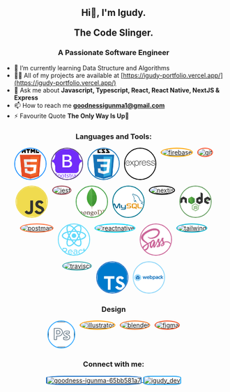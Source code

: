 <h2 align="center">Hi👋, I'm Igudy. <p>The Code Slinger.</p></h2>
<!-- <img src="https://user-images.githubusercontent.com/74038190/212749695-a6817c5a-a794-462b-afca-1b5ce7dd5e63.gif" width="100%" height="500px"> -->

<h3 align="center">A Passionate Software Engineer</h3>

- 🌱 I’m currently learning Data Structure and Algorithms
- 👨‍💻 All of my projects are available at [https://igudy-portfolio.vercel.app/](https://igudy-portfolio.vercel.app/)
- 💬 Ask me about **Javascript, Typescript, React, React Native, NextJS & Express**
- 📫 How to reach me **goodnessigunma1@gmail.com**
- ⚡ Favourite Quote **The Only Way Is Up🚀**

<h3 align="center">Languages and Tools:</h3><p align="center" style="display: flex; flex-wrap: wrap; gap: 10px; justify-content: center;">
  <a href="https://www.w3.org/html/" target="_blank" rel="noreferrer">
    <img src="https://raw.githubusercontent.com/devicons/devicon/master/icons/html5/html5-original-wordmark.svg" alt="html5" width="70" height="70" style="border: 2px solid #1E90FF; border-radius: 50%;" />
  </a>
  <a href="https://getbootstrap.com" target="_blank" rel="noreferrer">
    <img src="https://raw.githubusercontent.com/devicons/devicon/master/icons/bootstrap/bootstrap-plain-wordmark.svg" alt="bootstrap" width="70" height="70" style="border: 2px solid #563d7c; border-radius: 50%;" />
  </a>
  <a href="https://www.w3schools.com/css/" target="_blank" rel="noreferrer">
    <img src="https://raw.githubusercontent.com/devicons/devicon/master/icons/css3/css3-original-wordmark.svg" alt="css3" width="70" height="70" style="border: 2px solid #1572B6; border-radius: 50%;" />
  </a>
  <a href="https://expressjs.com" target="_blank" rel="noreferrer">
    <img src="https://raw.githubusercontent.com/devicons/devicon/master/icons/express/express-original-wordmark.svg" alt="express" width="70" height="70" style="border: 2px solid #000; border-radius: 50%;" />
  </a>
  <a href="https://firebase.google.com/" target="_blank" rel="noreferrer">
    <img src="https://www.vectorlogo.zone/logos/firebase/firebase-icon.svg" alt="firebase" width="70" height="70" style="border: 2px solid #FFA500; border-radius: 50%;" />
  </a>
  <a href="https://git-scm.com/" target="_blank" rel="noreferrer">
    <img src="https://www.vectorlogo.zone/logos/git-scm/git-scm-icon.svg" alt="git" width="70" height="70" style="border: 2px solid #FF5733; border-radius: 50%;" />
  </a>
  <a href="https://developer.mozilla.org/en-US/docs/Web/JavaScript" target="_blank" rel="noreferrer">
    <img src="https://raw.githubusercontent.com/devicons/devicon/master/icons/javascript/javascript-original.svg" alt="javascript" width="70" height="70" style="border: 2px solid #F0DB4F; border-radius: 50%;" />
  </a>
  <a href="https://jestjs.io" target="_blank" rel="noreferrer">
    <img src="https://www.vectorlogo.zone/logos/jestjsio/jestjsio-icon.svg" alt="jest" width="70" height="70" style="border: 2px solid #99424F; border-radius: 50%;" />
  </a>
  <a href="https://www.mongodb.com/" target="_blank" rel="noreferrer">
    <img src="https://raw.githubusercontent.com/devicons/devicon/master/icons/mongodb/mongodb-original-wordmark.svg" alt="mongodb" width="70" height="70" style="border: 2px solid #47A248; border-radius: 50%;" />
  </a>
  <a href="https://www.mysql.com/" target="_blank" rel="noreferrer">
    <img src="https://raw.githubusercontent.com/devicons/devicon/master/icons/mysql/mysql-original-wordmark.svg" alt="mysql" width="70" height="70" style="border: 2px solid #00758F; border-radius: 50%;" />
  </a>
  <a href="https://nextjs.org/" target="_blank" rel="noreferrer">
    <img src="https://cdn.worldvectorlogo.com/logos/nextjs-2.svg" alt="nextjs" width="70" height="70" style="border: 2px solid #000; border-radius: 50%;" />
  </a>
  <a href="https://nodejs.org" target="_blank" rel="noreferrer">
    <img src="https://raw.githubusercontent.com/devicons/devicon/master/icons/nodejs/nodejs-original-wordmark.svg" alt="nodejs" width="70" height="70" style="border: 2px solid #68A063; border-radius: 50%;" />
  </a>
  <a href="https://postman.com" target="_blank" rel="noreferrer">
    <img src="https://www.vectorlogo.zone/logos/getpostman/getpostman-icon.svg" alt="postman" width="70" height="70" style="border: 2px solid #FF6C37; border-radius: 50%;" />
  </a>
  <a href="https://reactjs.org/" target="_blank" rel="noreferrer">
    <img src="https://raw.githubusercontent.com/devicons/devicon/master/icons/react/react-original-wordmark.svg" alt="react" width="70" height="70" style="border: 2px solid #61DAFB; border-radius: 50%;" />
  </a>
  <a href="https://reactnative.dev/" target="_blank" rel="noreferrer">
    <img src="https://reactnative.dev/img/header_logo.svg" alt="reactnative" width="70" height="70" style="border: 2px solid #00D8FF; border-radius: 50%;" />
  </a>
  <a href="https://sass-lang.com" target="_blank" rel="noreferrer">
    <img src="https://raw.githubusercontent.com/devicons/devicon/master/icons/sass/sass-original.svg" alt="sass" width="70" height="70" style="border: 2px solid #CC6699; border-radius: 50%;" />
  </a>
  <a href="https://tailwindcss.com/" target="_blank" rel="noreferrer">
    <img src="https://www.vectorlogo.zone/logos/tailwindcss/tailwindcss-icon.svg" alt="tailwind" width="70" height="70" style="border: 2px solid #06B6D4; border-radius: 50%;" />
  </a>
  <a href="https://travis-ci.org" target="_blank" rel="noreferrer">
    <img src="https://www.vectorlogo.zone/logos/travis-ci/travis-ci-icon.svg" alt="travisci" width="70" height="70" style="border: 2px solid #3EAAAF; border-radius: 50%;" />
  </a>
  <a href="https://www.typescriptlang.org/" target="_blank" rel="noreferrer">
    <img src="https://raw.githubusercontent.com/devicons/devicon/master/icons/typescript/typescript-original.svg" alt="typescript" width="70" height="70" style="border: 2px solid #3178C6; border-radius: 50%;" />
  </a>
  <a href="https://webpack.js.org" target="_blank" rel="noreferrer">
    <img src="https://raw.githubusercontent.com/devicons/devicon/d00d0969292a6569d45b06d3f350f463a0107b0d/icons/webpack/webpack-original-wordmark.svg" alt="webpack" width="70" height="70" style="border: 2px solid #8DD6F9; border-radius: 50%;" />
  </a>
</p>

<h3 align="center">Design</h3>
<p align="center" style="display: flex; flex-wrap: wrap; gap: 10px; justify-content: center;">
  <a href="https://www.photoshop.com/en" target="_blank" rel="noreferrer">
    <img src="https://raw.githubusercontent.com/devicons/devicon/master/icons/photoshop/photoshop-line.svg" alt="photoshop" width="60" height="60" style="border: 2px solid #31A8FF; border-radius: 50%;" />
  </a>
  <a href="https://www.adobe.com/in/products/illustrator.html" target="_blank" rel="noreferrer">
    <img src="https://www.vectorlogo.zone/logos/adobe_illustrator/adobe_illustrator-icon.svg" alt="illustrator" width="60" height="60" style="border: 2px solid #FF9A00; border-radius: 50%;" />
  </a>
  <a href="https://www.blender.org/" target="_blank" rel="noreferrer">
    <img src="https://download.blender.org/branding/community/blender_community_badge_white.svg" alt="blender" width="60" height="60" style="border: 2px solid #F5792A; border-radius: 50%;" />
  </a>
  <a href="https://www.figma.com/" target="_blank" rel="noreferrer">
    <img src="https://www.vectorlogo.zone/logos/figma/figma-icon.svg" alt="figma" width="60" height="60" style="border: 2px solid #F24E1E; border-radius: 50%;" />
  </a>
</p>

<h3 align="center">Connect with me:</h3>
<p align="center">
  <a href="https://linkedin.com/in/goodness-igunma-65bb581a7" target="blank">
    <img align="center" src="https://raw.githubusercontent.com/rahuldkjain/github-profile-readme-generator/master/src/images/icons/Social/linked-in-alt.svg" alt="goodness-igunma-65bb581a7" height="60" width="60" style="border: 2px solid #0A66C2; border-radius: 20%;" />
  </a>
  <a href="https://twitter.com/igudy_dev" target="blank">
    <img align="center" src="https://raw.githubusercontent.com/rahuldkjain/github-profile-readme-generator/master/src/images/icons/Social/twitter.svg" alt="igudy_dev" height="60" width="60" style="border: 2px solid #1DA1F2; border-radius: 20%;" />
  </a>

<!-- <p align="center"> -->
<!--   <a href="https://github.com/ryo-ma/github-profile-trophy"> -->
<!--     <img src="https://github-profile-trophy.vercel.app/?username=igudy" alt="igudy" style="margin-right: 10px;" /> -->
<!--   </a> -->
<!-- </p> -->
